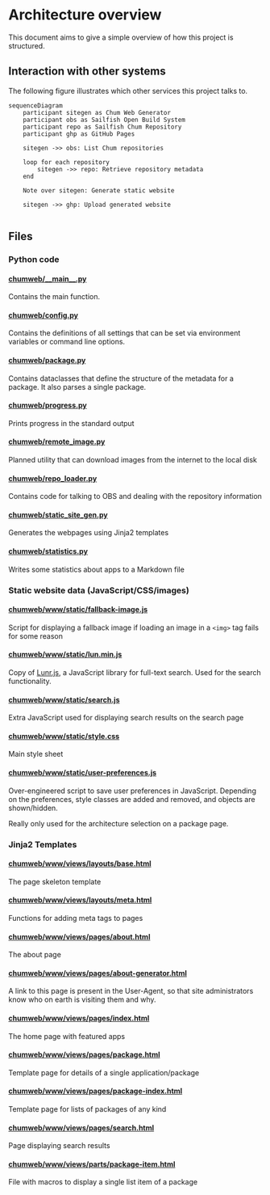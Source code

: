 # Architecture overview
This document aims to give a simple overview of how this project is structured.

## Interaction with other systems
The following figure illustrates which other services this project talks to.
```mermaid
sequenceDiagram
    participant sitegen as Chum Web Generator
    participant obs as Sailfish Open Build System
    participant repo as Sailfish Chum Repository
    participant ghp as GitHub Pages
    
    sitegen ->> obs: List Chum repositories
    
    loop for each repository
        sitegen ->> repo: Retrieve repository metadata
    end
    
    Note over sitegen: Generate static website
    
    sitegen ->> ghp: Upload generated website
    
```

## Files

### Python code
#### [chumweb/\_\_main\_\_.py](chumweb/__main__.py)
Contains the main function.

#### [chumweb/config.py](chumweb/config.py)
Contains the definitions of all settings that can be set via environment variables
or command line options.

#### [chumweb/package.py](chumweb/package.py)
Contains dataclasses that define the structure of the metadata for a package. 
It also parses a single package.

#### [chumweb/progress.py](chumweb/progress.py)
Prints progress in the standard output

#### [chumweb/remote_image.py](chumweb/remote_image.py)
Planned utility that can download images from the internet to the local disk

#### [chumweb/repo_loader.py](chumweb/repo_loader.py)
Contains code for talking to OBS and dealing with the repository information

#### [chumweb/static_site_gen.py](chumweb/static_site_gen.py)
Generates the webpages using Jinja2 templates

#### [chumweb/statistics.py](chumweb/statistics.py)
Writes some statistics about apps to a Markdown file

### Static website data (JavaScript/CSS/images)

#### [chumweb/www/static/fallback-image.js](chumweb/www/static/fallback-image.js)
Script for displaying a fallback image if loading an image in a `<img>` tag fails for some reason

#### [chumweb/www/static/lun.min.js](chumweb/www/static/lunr.min.js)
Copy of [Lunr.js](https://lunrjs.com/), a JavaScript library for full-text search.
Used for the search functionality.

#### [chumweb/www/static/search.js](chumweb/www/static/search.js)
Extra JavaScript used for displaying search results on the search page

#### [chumweb/www/static/style.css](chumweb/www/static/style.css)
Main style sheet

#### [chumweb/www/static/user-preferences.js](chumweb/www/static/user-preferences.js)
Over-engineered script to save user preferences in JavaScript.
Depending on the preferences, style classes are added and removed, and objects are shown/hidden.

Really only used for the architecture selection on a package page.

### Jinja2 Templates
#### [chumweb/www/views/layouts/base.html](chumweb/www/views/layouts/base.html)
The page skeleton template

#### [chumweb/www/views/layouts/meta.html](chumweb/www/views/layouts/meta.html)
Functions for adding meta tags to pages

#### [chumweb/www/views/pages/about.html](chumweb/www/views/pages/about.html)
The about page

#### [chumweb/www/views/pages/about-generator.html](chumweb/www/views/pages/about-generator.html)
A link to this page is present in the User-Agent, 
so that site administrators know who on earth is visiting them and why.

#### [chumweb/www/views/pages/index.html](chumweb/www/views/pages/index.html)
The home page with featured apps

#### [chumweb/www/views/pages/package.html](chumweb/www/views/pages/package.html)
Template page for details of a single application/package

#### [chumweb/www/views/pages/package-index.html](chumweb/www/views/pages/package-index.html)
Template page for lists of packages of any kind

#### [chumweb/www/views/pages/search.html](chumweb/www/views/pages/search.html)
Page displaying search results

#### [chumweb/www/views/parts/package-item.html](chumweb/www/views/parts/package-item.html)
File with macros to display a single list item of a package
